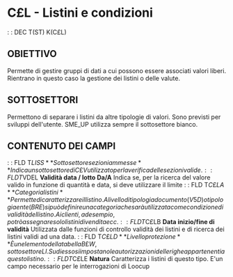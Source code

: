 # C£L - Listini e condizioni
 :  : DEC T(ST) K(C£L)
## OBIETTIVO
Permette di gestire gruppi di dati a cui possono essere associati valori liberi. Rientrano in questo caso la gestione dei listini o delle valute.
## SOTTOSETTORI
Permettono di separare i listini da altre tipologie di valori. Sono previsti per sviluppi dell'utente. SME_UP utilizza sempre il sottosettore bianco.
## CONTENUTO DEI CAMPI
 :  : FLD T$LISS **Sottosettore sezioni ammesse**
Indica un sottosettore di C£V utilizzato per la verifica delle sezioni valide.
 :  : FLD T$VDEL **Validità data / lotto Da/A**
Indica se, per la ricerca del valore valido in funzione di quantità e data, si deve utilizzare il limite
 :  : FLD T$C£LA **Categoria listini**
Permette di caratterizzare il listino. A livello di tipologia documento (V5D) o tipologia ente (BRE) si può definire una categoria che sarà utilizzata come condizione di validità del listino. Ai clienti, ad esempio, potrò assegnare solo listini di vendita ecc.
 :  : FLD T$C£LB **Data inizio/fine di validità**
Utilizzata dalle funzioni di controllo validità dei listini e di ricerca dei listini validi ad una data.
 :  : FLD T$C£LD **Livello protezione**
È un elemento della tabella B£W, sottosettore LI. Su di esso si impostano le autorizzazioni delle righe appartenenti a questo listino.
 :  : FLD T$C£LE **Natura**
Caratterizza i listini di questo tipo.
E'un campo necessario per le interrogazioni di Loocup
